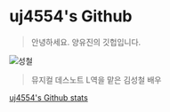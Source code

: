 # uj4554's Github
> 안녕하세요. 양유진의 깃헙입니다. 

![성철](https://blog.kakaocdn.net/dn/lxB15/btrr0BT8BU2/2yxXcn2X4AyvXXgHRJsBOK/img.png)
> 뮤지컬 데스노트 L역을 맡은 김성철 배우


[uj4554's Github stats](https://github.com/uj4554/uj4554.git)